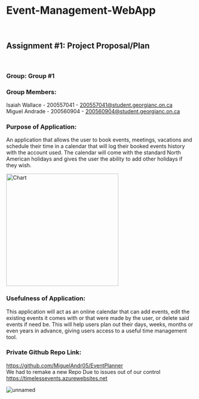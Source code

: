 # Event-Management-WebApp
<br>

## Assignment #1: Project Proposal/Plan
<br>

### Group: Group #1

### Group Members:
Isaiah Wallace - 200557041 - 200557041@student.georgianc.on.ca<br>
Miguel Andrade - 200560904 - 200560904@student.georgianc.on.ca 

### Purpose of Application:
An application that allows the user to book events, meetings, vacations and schedule their time in a calendar that will log their booked events history with the account used. The calendar will come with the standard North American holidays and gives the user the ability to add other holidays if they wish.

 <img src="https://github.com/MiguelAndr05/Event-Management-WebApp/assets/100388017/c7525677-2396-4447-9f2b-97f813b3cff4](https://github.com/user-attachments/assets/95527963-2513-45e7-b3c2-e945676fdaab" alt="Chart" width="300">

### Usefulness of Application:
This application will act as an online calendar that can add events, edit the existing events it comes with or that were made by the user, or delete said events if need be. This will help users plan out their days, weeks, months or even years in advance, giving users access to a useful time management tool.

### Private Github Repo Link:
https://github.com/MiguelAndr05/EventPlanner <br>
We had to remake a new Repo Due to issues out of our control <br> 
https://timelessevents.azurewebsites.net

![unnamed](https://github.com/user-attachments/assets/95527963-2513-45e7-b3c2-e945676fdaab)
